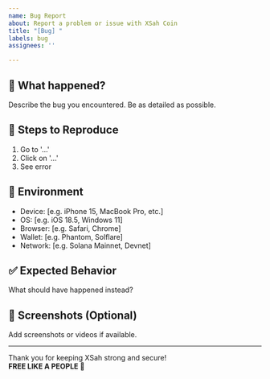 ```yaml
---
name: Bug Report
about: Report a problem or issue with XSah Coin
title: "[Bug] "
labels: bug
assignees: ''

---
```


## 🐞 What happened?

Describe the bug you encountered. Be as detailed as possible.

## 🔁 Steps to Reproduce

1. Go to '...'
2. Click on '...'
3. See error

## 📱 Environment

- Device: [e.g. iPhone 15, MacBook Pro, etc.]
- OS: [e.g. iOS 18.5, Windows 11]
- Browser: [e.g. Safari, Chrome]
- Wallet: [e.g. Phantom, Solflare]
- Network: [e.g. Solana Mainnet, Devnet]

## ✅ Expected Behavior

What should have happened instead?

## 📸 Screenshots (Optional)

Add screenshots or videos if available.

---

Thank you for keeping XSah strong and secure!  
**FREE LIKE A PEOPLE 🐏**
